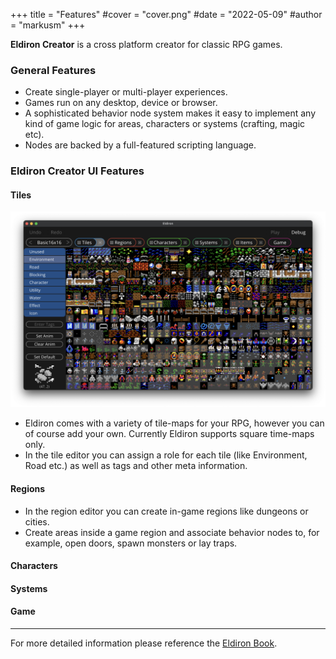 +++
title = "Features"
#cover = "cover.png"
#date = "2022-05-09"
#author = "markusm"
+++

**Eldiron Creator** is a cross platform creator for classic RPG games.

### General Features

- Create single-player or multi-player experiences.
- Games run on any desktop, device or browser.
- A sophisticated behavior node system makes it easy to implement any kind of game logic for areas, characters or systems (crafting, magic etc).
- Nodes are backed by a full-featured scripting language.

### Eldiron Creator UI Features

#### Tiles

![Tiles](static/screen_tiles.png)

- Eldiron comes with a variety of tile-maps for your RPG, however you can of course add your own. Currently Eldiron supports square time-maps only.
- In the tile editor you can assign a role for each tile (like Environment, Road etc.) as well as tags and other meta information.

#### Regions

- In the region editor you can create in-game regions like dungeons or cities.
- Create areas inside a game region and associate behavior nodes to, for example, open doors, spawn monsters or lay traps.

#### Characters

#### Systems

#### Game

---

For more detailed information please reference the [Eldiron Book](https://book.eldiron.com).

